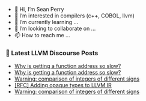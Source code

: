 - 👋 Hi, I’m Sean Perry
- 👀 I’m interested in compilers (c++, COBOL, llvm)
- 🌱 I’m currently learning ...
- 💞️ I’m looking to collaborate on ...
- 📫 How to reach me ...

<!---
s66perry/s66perry is a ✨ special ✨ repository because its `README.md` (this file) appears on your GitHub profile.
You can click the Preview link to take a look at your changes.
--->
### 📕 Latest LLVM Discourse Posts

<!-- DISCOURSE-LLVM:START -->
- [Why is getting a function address so slow?](https://discourse.llvm.org/t/why-is-getting-a-function-address-so-slow/65837#post_2)
- [Why is getting a function address so slow?](https://discourse.llvm.org/t/why-is-getting-a-function-address-so-slow/65837#post_1)
- [Warning: comparison of integers of different signs](https://discourse.llvm.org/t/warning-comparison-of-integers-of-different-signs/65835#post_2)
- [[RFC] Adding opaque types to LLVM IR](https://discourse.llvm.org/t/rfc-adding-opaque-types-to-llvm-ir/65326#post_14)
- [Warning: comparison of integers of different signs](https://discourse.llvm.org/t/warning-comparison-of-integers-of-different-signs/65835#post_1)
<!-- DISCOURSE-LLVM:END -->
